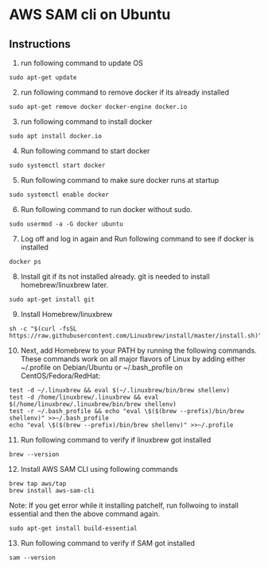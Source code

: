 # AWS SAM cli on Ubuntu

## Instructions

1) run following command to update OS
```
sudo apt-get update
```

2) run following command to remove docker if its already installed
```
sudo apt-get remove docker docker-engine docker.io
```

3) run following command to install docker 
```
sudo apt install docker.io
```
4) Run following command to start docker
```
sudo systemctl start docker
```
5) Run following command to make sure docker runs at startup
```
sudo systemctl enable docker
```
6) Run following command to run docker without sudo.
```
sudo usermod -a -G docker ubuntu
```
7) Log off and log in again and Run following command to see if docker is installed
```
docker ps
```
8) Install git if its not installed already. git is needed to install homebrew/linuxbrew later.
```
sudo apt-get install git
```
9) Install Homebrew/linuxbrew
```
sh -c "$(curl -fsSL https://raw.githubusercontent.com/Linuxbrew/install/master/install.sh)"
```
10) Next, add Homebrew to your PATH by running the following commands. These commands work on all major flavors of Linux by adding either ~/.profile on Debian/Ubuntu or ~/.bash_profile on CentOS/Fedora/RedHat:
```
test -d ~/.linuxbrew && eval $(~/.linuxbrew/bin/brew shellenv)
test -d /home/linuxbrew/.linuxbrew && eval $(/home/linuxbrew/.linuxbrew/bin/brew shellenv)
test -r ~/.bash_profile && echo "eval \$($(brew --prefix)/bin/brew shellenv)" >>~/.bash_profile
echo "eval \$($(brew --prefix)/bin/brew shellenv)" >>~/.profile
```
11) Run following command to verify if linuxbrew got installed
```
brew --version
```

12) Install AWS SAM CLI using following commands
```
brew tap aws/tap
brew install aws-sam-cli
```
Note: If you get error while it installing patchelf, run follwoing to install essential and then the above command again.
```
sudo apt-get install build-essential
```

13) Run following command to verify if SAM got installed
```
sam --version
```
